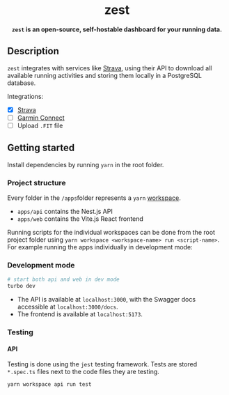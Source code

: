 <div align="center">
<h1>zest</h1>
<b><code>zest</code> is an open-source, self-hostable dashboard for your running data.</b>
</div>

## Description

`zest` integrates with services like [Strava](https://strava.com/), using their
API to download all available running activities and storing them locally in a
PostgreSQL database.

Integrations:

- [x] [Strava](https://strava.com/)
- [ ] [Garmin Connect](https://connect.garmin.com/)
- [ ] Upload `.FIT` file

## Getting started

Install dependencies by running `yarn` in the root folder.

### Project structure

Every folder in the `/apps`folder represents a `yarn`
[workspace](https://yarnpkg.com/features/workspaces).

- `apps/api` contains the Nest.js API
- `apps/web` contains the Vite.js React frontend

Running scripts for the individual workspaces can be done from the root project
folder using `yarn workspace <workspace-name> run <script-name>`. For example
running the apps individually in development mode:

### Development mode

```bash
# start both api and web in dev mode
turbo dev
```

- The API is available at `localhost:3000`, with the Swagger docs accessible at
  `localhost:3000/docs`.
- The frontend is available at `localhost:5173`.

### Testing

#### API

Testing is done using the `jest` testing framework. Tests are stored `*.spec.ts`
files next to the code files they are testing.

```
yarn workspace api run test
```
